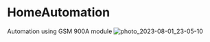# HomeAutomation
Automation using GSM 900A module
![photo_2023-08-01_23-05-10](https://github.com/ExperimentsProjects/HomeAutomation/assets/141136792/e894a3da-9b50-4989-bffd-161778461d06)
